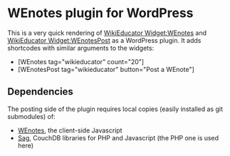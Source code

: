 # WEnotes plugin for WordPress

This is a very quick rendering of
[WikiEducator Widget:WEnotes](http://WikiEducator.org/Widget:WEnotes)
and [WikiEducator Widget:WEnotesPost](http://WikiEducator.org/Widget:WEnotesPost)
as a WordPress plugin. It adds shortcodes with similar arguments to the widgets:

* [WEnotes tag="wikieducator" count="20"]
* [WEnotesPost tag="wikieducator" button="Post a WEnote"]

## Dependencies

The posting side of the plugin requires local copies (easily installed
as git submodules) of:

* [WEnotes](https://bitbucket.org/wikieducator/wenotes), the client-side
Javascript
* [Sag](http://saggingcouch.com/), CouchDB libraries for PHP and Javascript
(the PHP one is used here)

